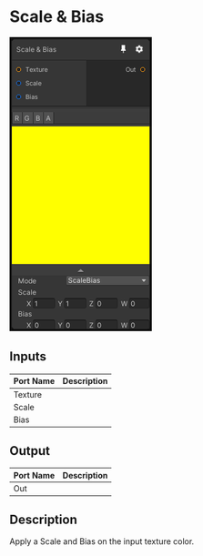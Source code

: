 # Scale & Bias
![Mixture.ScaleBiasNode](../../images/Mixture.ScaleBiasNode.png)
## Inputs
Port Name | Description
--- | ---
Texture | 
Scale | 
Bias | 

## Output
Port Name | Description
--- | ---
Out | 

## Description
Apply a Scale and Bias on the input texture color.

